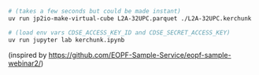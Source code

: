 ```bash
# (takes a few seconds but could be made instant)
uv run jp2io-make-virtual-cube L2A-32UPC.parquet ./L2A-32UPC.kerchunk

# (load env vars CDSE_ACCESS_KEY_ID and CDSE_SECRET_ACCESS_KEY)
uv run jupyter lab kerchunk.ipynb
```

(inspired by https://github.com/EOPF-Sample-Service/eopf-sample-webinar2/)
